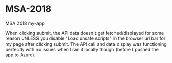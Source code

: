 # MSA-2018
MSA 2018 my-app

When clicking submit, the API data doesn't get fetched/displayed for some reason UNLESS you disable "Load unsafe scripts" in the browser url bar for my page after clicking submit. The API call and data display was functioning perfectly with no issues when I ran it locally though (before I pushed the app to Azure).
